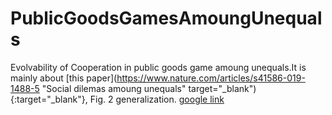# PublicGoodsGamesAmoungUnequals
Evolvability of Cooperation in public goods game amoung unequals.It is mainly about [this paper](https://www.nature.com/articles/s41586-019-1488-5 "Social dilemas amoung unequals" target="_blank"){:target="_blank"}, Fig. 2 generalization.
<a href="https://google.com" target="_blank">google link</a>
